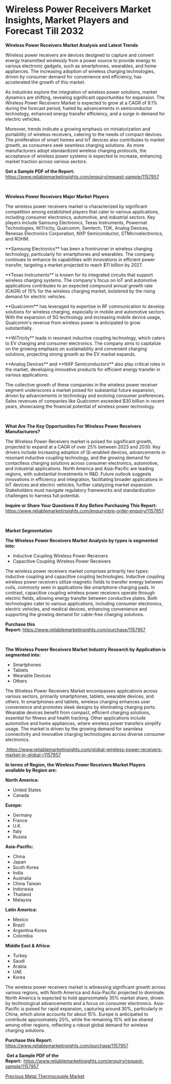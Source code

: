 <p><h1>Wireless Power Receivers Market Insights, Market Players and Forecast Till 2032</h1></p><p><strong>Wireless Power Receivers Market Analysis and Latest Trends</strong></p>
<p><p>Wireless power receivers are devices designed to capture and convert energy transmitted wirelessly from a power source to provide energy to various electronic gadgets, such as smartphones, wearables, and home appliances. The increasing adoption of wireless charging technologies, driven by consumer demand for convenience and efficiency, has accelerated the growth of this market. </p><p>As industries explore the integration of wireless power solutions, market dynamics are shifting, revealing significant opportunities for expansion. The Wireless Power Receivers Market is expected to grow at a CAGR of 9.1% during the forecast period, fueled by advancements in semiconductor technology, enhanced energy transfer efficiency, and a surge in demand for electric vehicles. </p><p>Moreover, trends indicate a growing emphasis on miniaturization and portability of wireless receivers, catering to the needs of compact devices. The proliferation of smart homes and IoT devices also contributes to market growth, as consumers seek seamless charging solutions. As more manufacturers adopt standardized wireless charging protocols, the acceptance of wireless power systems is expected to increase, enhancing market traction across various sectors.</p></p>
<p><strong>Get a Sample PDF of the Report:&nbsp;</strong> <a href="https://www.reliablemarketinsights.com/enquiry/request-sample/1157957?utm_campaign=3284&utm_medium=2&utm_source=Github&utm_content=ia&utm_term=06042025&utm_id=wireless-power-receivers">https://www.reliablemarketinsights.com/enquiry/request-sample/1157957</a></p>
<p>&nbsp;</p>
<p><strong>Wireless Power Receivers Major Market Players</strong></p>
<p><p>The wireless power receivers market is characterized by significant competition among established players that cater to various applications, including consumer electronics, automotive, and industrial sectors. Key players include Samsung Electronics, Texas Instruments, Powermat Technologies, WiTricity, Qualcomm, Semtech, TDK, Analog Devices, Renesas Electronics Corporation, NXP Semiconductor, STMicroelectronics, and ROHM.</p><p>**Samsung Electronics** has been a frontrunner in wireless charging technology, particularly for smartphones and wearables. The company continues to enhance its capabilities with innovations in efficient power transfer, targeting a market projected to reach $11 billion by 2027.</p><p>**Texas Instruments** is known for its integrated circuits that support wireless charging systems. The company's focus on IoT and automotive applications contributes to an expected compound annual growth rate (CAGR) of 15% for the wireless charging market, bolstered by the rising demand for electric vehicles.</p><p>**Qualcomm** has leveraged its expertise in RF communication to develop solutions for wireless charging, especially in mobile and automotive sectors. With the expansion of 5G technology and increasing mobile device usage, Qualcomm's revenue from wireless power is anticipated to grow substantially.</p><p>**WiTricity** leads in resonant inductive coupling technology, which caters to EV charging and consumer electronics. The company aims to capitalize on the growing emphasis on sustainability and convenient charging solutions, projecting strong growth as the EV market expands.</p><p>**Analog Devices** and **NXP Semiconductors** also play critical roles in the market, developing innovative products for efficient energy transfer in various applications.</p><p>The collective growth of these companies in the wireless power receiver segment underscores a market poised for substantial future expansion, driven by advancements in technology and evolving consumer preferences. Sales revenues of companies like Qualcomm exceeded $30 billion in recent years, showcasing the financial potential of wireless power technology.</p></p>
<p>&nbsp;</p>
<p><strong>What Are The Key Opportunities For Wireless Power Receivers Manufacturers?</strong></p>
<p><p>The Wireless Power Receivers market is poised for significant growth, projected to expand at a CAGR of over 25% between 2023 and 2030. Key drivers include increasing adoption of Qi-enabled devices, advancements in resonant inductive coupling technology, and the growing demand for contactless charging solutions across consumer electronics, automotive, and industrial applications. North America and Asia-Pacific are leading regions, with substantial investments in R&D. Future outlook suggests innovations in efficiency and integration, facilitating broader applications in IoT devices and electric vehicles, further catalyzing market expansion. Stakeholders must navigate regulatory frameworks and standardization challenges to harness full potential.</p></p>
<p><strong>Inquire or Share Your Questions If Any Before Purchasing This Report:</strong> <a href="https://www.reliablemarketinsights.com/enquiry/pre-order-enquiry/1157957?utm_campaign=3284&utm_medium=2&utm_source=Github&utm_content=ia&utm_term=06042025&utm_id=wireless-power-receivers">https://www.reliablemarketinsights.com/enquiry/pre-order-enquiry/1157957</a></p>
<p>&nbsp;</p>
<p><strong>Market Segmentation</strong></p>
<p><strong>The Wireless Power Receivers Market Analysis by types is segmented into:</strong></p>
<p><ul><li>Inductive Coupling Wireless Power Receivers</li><li>Capacitive Coupling Wireless Power Receivers</li></ul></p>
<p><p>The wireless power receivers market comprises primarily two types: inductive coupling and capacitive coupling technologies. Inductive coupling wireless power receivers utilize magnetic fields to transfer energy between coils, commonly seen in applications like smartphone charging pads. In contrast, capacitive coupling wireless power receivers operate through electric fields, allowing energy transfer between conductive plates. Both technologies cater to various applications, including consumer electronics, electric vehicles, and medical devices, enhancing convenience and supporting the growing demand for cable-free charging solutions.</p></p>
<p><strong>Purchase this Report:&nbsp;</strong><a href="https://www.reliablemarketinsights.com/purchase/1157957?utm_campaign=3284&utm_medium=2&utm_source=Github&utm_content=ia&utm_term=06042025&utm_id=wireless-power-receivers">https://www.reliablemarketinsights.com/purchase/1157957</a></p>
<p>&nbsp;</p>
<p><strong>The Wireless Power Receivers Market Industry Research by Application is segmented into:</strong></p>
<p><ul><li>Smartphones</li><li>Tablets</li><li>Wearable Devices</li><li>Others</li></ul></p>
<p><p>The Wireless Power Receivers Market encompasses applications across various sectors, primarily smartphones, tablets, wearable devices, and others. In smartphones and tablets, wireless charging enhances user convenience and promotes sleek designs by eliminating charging ports. Wearable devices benefit from compact, efficient charging solutions, essential for fitness and health tracking. Other applications include automotive and home appliances, where wireless power transfers simplify usage. The market is driven by the growing demand for seamless connectivity and innovative charging technologies across diverse consumer electronics.</p></p>
<p><a href="https://www.reliablemarketinsights.com/global-wireless-power-receivers-market-in-global-r1157957?utm_campaign=3284&utm_medium=2&utm_source=Github&utm_content=ia&utm_term=06042025&utm_id=wireless-power-receivers">&nbsp;https://www.reliablemarketinsights.com/global-wireless-power-receivers-market-in-global-r1157957</a></p>
<p><strong>In terms of Region, the Wireless Power Receivers Market Players available by Region are:</strong></p>
<p>
    <p> <strong> North America: </strong>
        <ul>
            <li>United States</li>
            <li>Canada</li>
        </ul>
        </p> 
    <p> <strong> Europe: </strong>
        <ul>
            <li>Germany</li>
            <li>France</li>
            <li>U.K.</li>
            <li>Italy</li>
            <li>Russia</li>
        </ul>
        </p> 
    <p> <strong> Asia-Pacific: </strong>
        <ul>
            <li>China</li>
            <li>Japan</li>
            <li>South Korea</li>
            <li>India</li>
            <li>Australia</li>
            <li>China Taiwan</li>
            <li>Indonesia</li>
            <li>Thailand</li>
            <li>Malaysia</li>
        </ul>
        </p> 
    <p> <strong> Latin America: </strong>
        <ul>
            <li>Mexico</li>
            <li>Brazil</li>
            <li>Argentina Korea</li>
            <li>Colombia</li>
        </ul>
        </p> 
    <p> <strong> Middle East & Africa: </strong>
        <ul>
            <li>Turkey</li>
            <li>Saudi</li>
            <li>Arabia</li>
            <li>UAE</li>
            <li>Korea</li>
        </ul>
    </p>
    </p>
<p><p>The wireless power receivers market is witnessing significant growth across various regions, with North America and Asia-Pacific projected to dominate. North America is expected to hold approximately 35% market share, driven by technological advancements and a focus on consumer electronics. Asia-Pacific is poised for rapid expansion, capturing around 30%, particularly in China, which alone accounts for about 15%. Europe is anticipated to contribute approximately 20%, while the remaining 10% will be shared among other regions, reflecting a robust global demand for wireless charging solutions.</p></p>
<p><strong>Purchase this Report: </strong><a href="https://www.reliablemarketinsights.com/purchase/1157957?utm_campaign=3284&utm_medium=2&utm_source=Github&utm_content=ia&utm_term=06042025&utm_id=wireless-power-receivers">https://www.reliablemarketinsights.com/purchase/1157957</a></p>
<p>&nbsp;<strong>Get a Sample PDF of the Report:&nbsp;&nbsp;</strong><a href="https://www.reliablemarketinsights.com/enquiry/request-sample/1157957?utm_campaign=3284&utm_medium=2&utm_source=Github&utm_content=ia&utm_term=06042025&utm_id=wireless-power-receivers">https://www.reliablemarketinsights.com/enquiry/request-sample/1157957</a></p>
<p><strong></strong></p>
<p><p><a href="https://github.com/spoorsusama/Market-Research-Report-List-1/blob/main/precious-metal-thermocouple-market.md?utm_campaign=3284&utm_medium=2&utm_source=Github&utm_content=ia&utm_term=06042025&utm_id=wireless-power-receivers">Precious Metal Thermocouple Market</a></p></p>